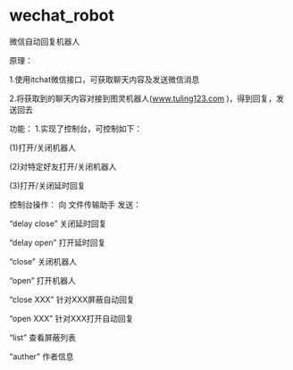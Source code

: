 # wechat_robot

微信自动回复机器人


原理：

1.使用itchat微信接口，可获取聊天内容及发送微信消息

2.将获取到的聊天内容对接到图灵机器人(www.tuling123.com
)，得到回复，发送回去


功能：
1.实现了控制台，可控制如下：

  (1)打开/关闭机器人
  
  (2)对特定好友打开/关闭机器人
  
  (3)打开/关闭延时回复
  
控制台操作：
向 文件传输助手 发送：

“delay close” 关闭延时回复

“delay open” 打开延时回复

“close” 关闭机器人

“open” 打开机器人

“close XXX” 针对XXX屏蔽自动回复

“open XXX” 针对XXX打开自动回复

“list” 查看屏蔽列表

“auther” 作者信息
